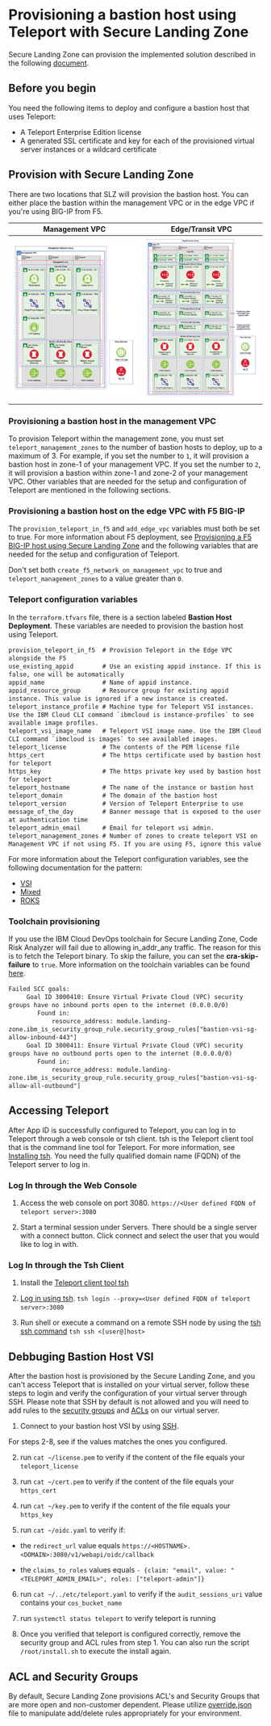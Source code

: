 # Provisioning a bastion host using Teleport with Secure Landing Zone

Secure Landing Zone can provision the implemented solution described in the following [document](https://cloud.ibm.com/docs/allowlist/framework-financial-services?topic=framework-financial-services-vpc-architecture-connectivity-bastion-tutorial-teleport).

## Before you begin

You need the following items to deploy and configure a bastion host that uses Teleport:

- A Teleport Enterprise Edition license
- A generated SSL certificate and key for each of the provisioned virtual server instances or a wildcard certificate

## Provision with Secure Landing Zone

There are two locations that SLZ will provision the bastion host.  You can either place the bastion within the management VPC or in the edge VPC if you're using BIG-IP from F5.

| Management VPC                                     | Edge/Transit VPC              |
| ---------------------------------------------------| ----------------------------- |
| ![management](../images/management-teleport.png)   | ![edge](../images/edge-f5.png)|

### Provisioning a bastion host in the management VPC

To provision Teleport within the management zone, you must set `teleport_management_zones` to the number of bastion hosts to deploy, up to a maximum of 3.  For example, if you set the number to `1`, it will provision a bastion host in zone-1 of your management VPC.  If you set the number to `2`, it will provision a bastion within zone-1 and zone-2 of your management VPC.  Other variables that are needed for the setup and configuration of Teleport are mentioned in the following sections.

### Provisioning a bastion host on the edge VPC with F5 BIG-IP

The `provision_teleport_in_f5` and `add_edge_vpc` variables must both be set to true. For more information about F5 deployment, see [Provisioning a F5 BIG-IP host using Secure Landing Zone](../f5-big-ip/f5-big-ip.md) and the following variables that are needed for the setup and configuration of Teleport.

Don't set both `create_f5_network_on_management_vpc` to true and `teleport_management_zones` to a value greater than `0`.

### Teleport configuration variables

In the `terraform.tfvars` file, there is a section labeled **Bastion Host Deployment**.  These variables are needed to provision the bastion host using Teleport.

```
provision_teleport_in_f5  # Provision Teleport in the Edge VPC alongside the F5
use_existing_appid        # Use an existing appid instance. If this is false, one will be automatically
appid_name                # Name of appid instance.
appid_resource_group      # Resource group for existing appid instance. This value is ignored if a new instance is created.
teleport_instance_profile # Machine type for Teleport VSI instances. Use the IBM Cloud CLI command `ibmcloud is instance-profiles` to see available image profiles.
teleport_vsi_image_name   # Teleport VSI image name. Use the IBM Cloud CLI command `ibmcloud is images` to see availabled images.
teleport_license          # The contents of the PEM license file
https_cert                # The https certificate used by bastion host for teleport
https_key                 # The https private key used by bastion host for teleport
teleport_hostname         # The name of the instance or bastion host
teleport_domain           # The domain of the bastion host
teleport_version          # Version of Teleport Enterprise to use
message_of_the_day        # Banner message that is exposed to the user at authentication time
teleport_admin_email      # Email for teleport vsi admin.
teleport_management_zones # Number of zones to create teleport VSI on Management VPC if not using F5. If you are using F5, ignore this value
```

For more information about the Teleport configuration variables, see the following documentation for the pattern:

- [VSI](../../patterns/vsi/README.md#module-variables)
- [Mixed](../../patterns/mixed/README.md#module-variables)
- [ROKS](../../patterns/roks/README.md#module-variables)


### Toolchain provisioning

If you use the IBM Cloud DevOps toolchain for Secure Landing Zone, Code Risk Analyzer will fail due to allowing in_addr_any traffic.  The reason for this is to fetch the Teleport binary.  To skip the failure, you can set the **cra-skip-failure** to `true`.  More information on the toolchain variables can be found [here](../toolchain/toolchain.md).

```
Failed SCC goals:
	 Goal ID 3000410: Ensure Virtual Private Cloud (VPC) security groups have no inbound ports open to the internet (0.0.0.0/0)
		Found in:
			resource_address: module.landing-zone.ibm_is_security_group_rule.security_group_rules["bastion-vsi-sg-allow-inbound-443"]
	 Goal ID 3000411: Ensure Virtual Private Cloud (VPC) security groups have no outbound ports open to the internet (0.0.0.0/0)
		Found in:
			resource_address: module.landing-zone.ibm_is_security_group_rule.security_group_rules["bastion-vsi-sg-allow-all-outbound"]
```

## Accessing Teleport

After App ID is successfully configured to Teleport, you can log in to Teleport through a web console or tsh client. tsh is the Teleport client tool that is the command line tool for Teleport. For more information, see [Installing tsh](https://goteleport.com/docs/server-access/guides/tsh/#installing-tsh). You need the fully qualified domain name (FQDN) of the Teleport server to log in.

### Log In through the Web Console

1. Access the web console on port 3080. ```https://<User defined FQDN of teleport server>:3080```

2. Start a terminal session under Servers. There should be a single server with a connect button. Click connect and select the user that you would like to log in with.

### Log In through the Tsh Client

1. Install the [Teleport client tool tsh](https://goteleport.com/docs/server-access/guides/tsh/#installing-tsh)

2. [Log in using tsh](https://goteleport.com/docs/server-access/guides/tsh/#logging-in). ```tsh login --proxy=<User defined FQDN of teleport server>:3080```

3. Run shell or execute a command on a remote SSH node by using the [tsh ssh command](https://goteleport.com/docs/setup/reference/cli/#tsh-ssh) ```tsh ssh <[user@]host>```

## Debbuging Bastion Host VSI

After the bastion host is provisioned by the Secure Landing Zone, and you can't access Teleport that is installed on your virtual server, follow these steps to login and verify the configuration of your virtual server through SSH.  Please note that SSH by default is not allowed and you will need to add rules to the [security groups](https://cloud.ibm.com/vpc-ext/network/securityGroups) and [ACLs](https://cloud.ibm.com/vpc-ext/network/acl) on our virtual server.

1. Connect to your bastion host VSI by using [SSH](https://cloud.ibm.com/docs/vpc?topic=vpc-vsi_is_connecting_linux).

For steps 2-8, see if the values matches the ones you configured.

2. run ```cat ~/license.pem``` to verify if the content of the file equals your ```teleport_license```

3. run ```cat ~/cert.pem``` to verify if the content of the file equals your ```https_cert```

4. run ```cat ~/key.pem``` to verify if the content of the file equals your ```https_key```

5. run ```cat ~/oidc.yaml``` to verify if:
- the ```redirect_url``` value equals ```https://<HOSTNAME>.<DOMAIN>:3080/v1/webapi/oidc/callback```

- the ```claims_to_roles``` values equals  ```- {claim: "email", value: "<TELEPORT_ADMIN_EMAIL>", roles: ["teleport-admin"]}```

6. run ```cat ~/../etc/teleport.yaml``` to verify if the ```audit_sessions_uri``` value contains your ```cos_bucket_name```

7. run ```systemctl status teleport``` to verify teleport is running

8. Once you verified that teleport is configured correctly, remove the security group and ACL rules from step 1. You can also run the script `/root/install.sh` to execute the install again.

## ACL and Security Groups

By default, Secure Landing Zone provisions ACL's and Security Groups that are more open and non-customer dependent.  Please utilize [override.json](../../README.md#using-overridejson) file to manipulate add/delete rules appropriately for your environment.
